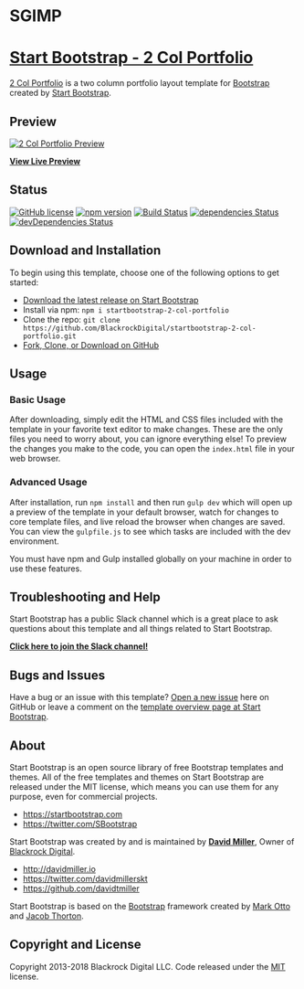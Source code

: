 # SGIMP

# [Start Bootstrap - 2 Col Portfolio](https://startbootstrap.com/template-overviews/2-col-portfolio/)

[2 Col Portfolio](https://startbootstrap.com/template-overviews/2-col-portfolio/) is a two column portfolio layout template for [Bootstrap](http://getbootstrap.com/) created by [Start Bootstrap](https://startbootstrap.com/).

## Preview

[![2 Col Portfolio Preview](https://startbootstrap.com/assets/img/templates/2-col-portfolio.jpg)](https://blackrockdigital.github.io/startbootstrap-2-col-portfolio/)

**[View Live Preview](https://blackrockdigital.github.io/startbootstrap-2-col-portfolio/)**

## Status

[![GitHub license](https://img.shields.io/badge/license-MIT-blue.svg)](https://raw.githubusercontent.com/BlackrockDigital/startbootstrap-2-col-portfolio/master/LICENSE)
[![npm version](https://img.shields.io/npm/v/startbootstrap-2-col-portfolio.svg)](https://www.npmjs.com/package/startbootstrap-2-col-portfolio)
[![Build Status](https://travis-ci.org/BlackrockDigital/startbootstrap-2-col-portfolio.svg?branch=master)](https://travis-ci.org/BlackrockDigital/startbootstrap-2-col-portfolio)
[![dependencies Status](https://david-dm.org/BlackrockDigital/startbootstrap-2-col-portfolio/status.svg)](https://david-dm.org/BlackrockDigital/startbootstrap-2-col-portfolio)
[![devDependencies Status](https://david-dm.org/BlackrockDigital/startbootstrap-2-col-portfolio/dev-status.svg)](https://david-dm.org/BlackrockDigital/startbootstrap-2-col-portfolio?type=dev)

## Download and Installation

To begin using this template, choose one of the following options to get started:
* [Download the latest release on Start Bootstrap](https://startbootstrap.com/template-overviews/2-col-portfolio/)
* Install via npm: `npm i startbootstrap-2-col-portfolio`
* Clone the repo: `git clone https://github.com/BlackrockDigital/startbootstrap-2-col-portfolio.git`
* [Fork, Clone, or Download on GitHub](https://github.com/BlackrockDigital/startbootstrap-2-col-portfolio)

## Usage

### Basic Usage

After downloading, simply edit the HTML and CSS files included with the template in your favorite text editor to make changes. These are the only files you need to worry about, you can ignore everything else! To preview the changes you make to the code, you can open the `index.html` file in your web browser.

### Advanced Usage

After installation, run `npm install` and then run `gulp dev` which will open up a preview of the template in your default browser, watch for changes to core template files, and live reload the browser when changes are saved. You can view the `gulpfile.js` to see which tasks are included with the dev environment.

You must have npm and Gulp installed globally on your machine in order to use these features.

## Troubleshooting and Help

Start Bootstrap has a public Slack channel which is a great place to ask questions about this template and all things related to Start Bootstrap.

**[Click here to join the Slack channel!](https://startbootstrap-slack.herokuapp.com/)**

## Bugs and Issues

Have a bug or an issue with this template? [Open a new issue](https://github.com/BlackrockDigital/startbootstrap-2-col-portfolio/issues) here on GitHub or leave a comment on the [template overview page at Start Bootstrap](http://startbootstrap.com/template-overviews/2-col-portfolio/).

## About

Start Bootstrap is an open source library of free Bootstrap templates and themes. All of the free templates and themes on Start Bootstrap are released under the MIT license, which means you can use them for any purpose, even for commercial projects.

* https://startbootstrap.com
* https://twitter.com/SBootstrap

Start Bootstrap was created by and is maintained by **[David Miller](http://davidmiller.io/)**, Owner of [Blackrock Digital](http://blackrockdigital.io/).

* http://davidmiller.io
* https://twitter.com/davidmillerskt
* https://github.com/davidtmiller

Start Bootstrap is based on the [Bootstrap](http://getbootstrap.com/) framework created by [Mark Otto](https://twitter.com/mdo) and [Jacob Thorton](https://twitter.com/fat).

## Copyright and License

Copyright 2013-2018 Blackrock Digital LLC. Code released under the [MIT](https://github.com/BlackrockDigital/startbootstrap-2-col-portfolio/blob/gh-pages/LICENSE) license.
